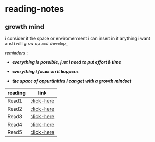 # reading-notes

## growth mind

i consider it the space or enviromenment i can insert in it anything i want and i will grow up and develop_ 

*reminders* : 

+ ***everything is possible, just i need to put effort & time***	

+ ***everything i focus on it happens***	

+ ***the space of oppurtinities i can get with a growth mindset***	




reading | link 
------- | ---------
Read1 | [click-here](https://qaisw96.github.io/reading-notes/read1.md) 
Read2 | [click-here](https://qaisw96.github.io/reading-notes/read2.md) 
Read3 | [click-here](https://qaisw96.github.io/reading-notes/read3.md) 
Read4 | [click-here](https://qaisw96.github.io/reading-notes/read4.md) 
Read5 | [click-here](https://qaisw96.github.io/reading-notes/read5.md) 
